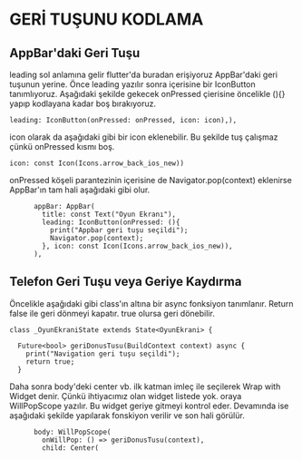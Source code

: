 # GERİ TUŞUNU KODLAMA
## AppBar'daki Geri Tuşu
leading sol anlamına gelir flutter'da buradan erişiyoruz AppBar'daki geri tuşunun yerine. Önce leading yazılır sonra içerisine bir IconButton tanımlıyoruz. Aşağıdaki şekilde gekecek onPressed çierisine öncelikle (){} yapıp kodlayana kadar boş bırakıyoruz. 
```
leading: IconButton(onPressed: onPressed, icon: icon),),
```
icon olarak da aşağıdaki gibi bir icon eklenebilir. Bu şekilde tuş çalışmaz çünkü onPressed kısmı boş.
```
icon: const Icon(Icons.arrow_back_ios_new))
```
onPressed köşeli parantezinin içerisine de Navigator.pop(context) eklenirse AppBar'ın tam hali aşağıdaki gibi olur.
```
      appBar: AppBar(
        title: const Text("Oyun Ekranı"),
        leading: IconButton(onPressed: (){
          print("Appbar geri tuşu seçildi");
          Navigator.pop(context);
        }, icon: const Icon(Icons.arrow_back_ios_new)),
      ),
```
## Telefon Geri Tuşu veya Geriye Kaydırma

Öncelikle aşağıdaki gibi class'ın altına bir async fonksiyon tanımlanır. Return false ile geri dönmeyi kapatır. true olursa geri dönebilir.
```
class _OyunEkraniState extends State<OyunEkrani> {

  Future<bool> geriDonusTusu(BuildContext context) async {
    print("Navigation geri tuşu seçildi");
    return true;
  }
```

Daha sonra body'deki center vb. ilk katman imleç ile seçilerek Wrap with Widget denir. Çünkü ihtiyacımız olan widget listede yok. oraya WillPopScope yazılır. Bu widget geriye gitmeyi kontrol eder. Devamında ise aşağıdaki şekilde yapılarak fonskiyon verilir ve son hali görülür.
```
      body: WillPopScope(
        onWillPop: () => geriDonusTusu(context),
        child: Center(
```
 
